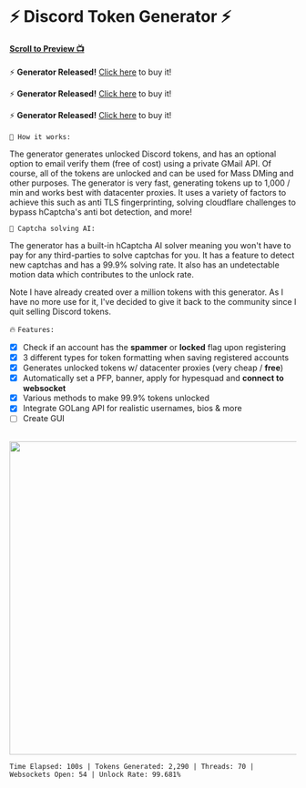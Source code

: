 # ⚡ Discord Token Generator ⚡
 
**<a href="#preview">Scroll to Preview 📺</a>**
<br><br>
⚡ **Generator Released!** [Click here](https://discordtools.bgng.io/product/discord-token-generator-BloxToolz) to buy it!
 
⚡ **Generator Released!** [Click here](https://discordtools.bgng.io/product/discord-token-generator-BloxToolz) to buy it!
 
⚡ **Generator Released!** [Click here](https://discordtools.bgng.io/product/discord-token-generator-BloxToolz) to buy it!
<br><br>
`📝 How it works:`
 
The generator generates unlocked Discord tokens, and has an optional option to email verify them (free of cost) using a private GMail API. Of course, all of the tokens are unlocked and can be used for Mass DMing and other purposes. The generator is very fast, generating tokens up to 1,000 / min and works best with datacenter proxies. It uses a variety of factors to achieve this such as anti TLS fingerprinting, solving cloudflare challenges to bypass hCaptcha's anti bot detection, and more!
 
`🤖 Captcha solving AI:`
 
The generator has a built-in hCaptcha AI solver meaning you won't have to pay for any third-parties to solve captchas for you. It has a feature to detect new captchas and has a 99.9% solving rate. It also has an undetectable motion data which contributes to the unlock rate.
 
Note I have already created over a million tokens with this generator. As I have no more use for it, I've decided to give it back to the community since I quit selling Discord tokens.
 
🔥 `Features:`
<br>
- [x] Check if an account has the **spammer** or **locked** flag upon registering
- [x] 3 different types for token formatting when saving registered accounts
- [x] Generates unlocked tokens w/ datacenter proxies (very cheap / **free**)
- [x] Automatically set a PFP, banner, apply for hypesquad and **connect to websocket**
- [x] Various methods to make 99.9% tokens unlocked
- [x] Integrate GOLang API for realistic usernames, bios & more
- [ ] Create GUI
<br />
 
 <div id="preview"></div>
 
 <img src="https://imagedelivery.net/A5gbiev6F8AaBvp6M146Kw/06595497-b5a0-4813-1a44-e681bbb8f100/w=1500" width="1100" height="551">
 
```dif
Time Elapsed: 100s | Tokens Generated: 2,290 | Threads: 70 | Websockets Open: 54 | Unlock Rate: 99.681%

